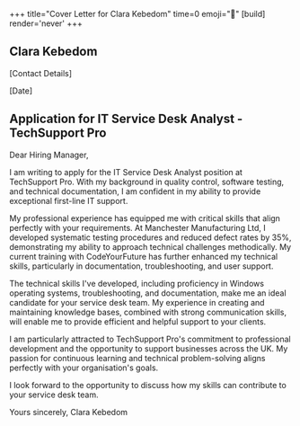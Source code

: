 +++
title="Cover Letter for Clara Kebedom" 
time=0 
emoji="📝" 
[build]
render='never'
+++

## Clara Kebedom

[Contact Details]

[Date]

## Application for IT Service Desk Analyst - TechSupport Pro

Dear Hiring Manager,

I am writing to apply for the IT Service Desk Analyst position at TechSupport Pro. With my background in quality control, software testing, and technical documentation, I am confident in my ability to provide exceptional first-line IT support.

My professional experience has equipped me with critical skills that align perfectly with your requirements. At Manchester Manufacturing Ltd, I developed systematic testing procedures and reduced defect rates by 35%, demonstrating my ability to approach technical challenges methodically. My current training with CodeYourFuture has further enhanced my technical skills, particularly in documentation, troubleshooting, and user support.

The technical skills I've developed, including proficiency in Windows operating systems, troubleshooting, and documentation, make me an ideal candidate for your service desk team. My experience in creating and maintaining knowledge bases, combined with strong communication skills, will enable me to provide efficient and helpful support to your clients.

I am particularly attracted to TechSupport Pro's commitment to professional development and the opportunity to support businesses across the UK. My passion for continuous learning and technical problem-solving aligns perfectly with your organisation's goals.

I look forward to the opportunity to discuss how my skills can contribute to your service desk team.

Yours sincerely,
Clara Kebedom
